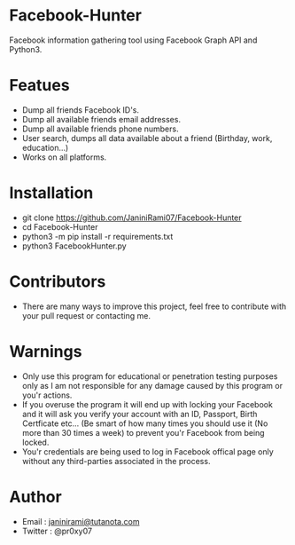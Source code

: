 # Facebook-Hunter
Facebook information gathering tool using Facebook Graph API and Python3.


# Featues
- Dump all friends Facebook ID's.
- Dump all available friends email addresses.
- Dump all available friends phone numbers.
- User search, dumps all data available about a friend (Birthday, work, education...)
- Works on all platforms.

# Installation
- git clone https://github.com/JaniniRami07/Facebook-Hunter
- cd Facebook-Hunter
- python3 -m pip install -r requirements.txt
- python3 FacebookHunter.py

# Contributors
- There are many ways to improve this project, feel free to contribute with your pull request or contacting me.

# Warnings
- Only use this program for educational or penetration testing purposes only as I am not responsible for any damage caused by this program or you'r actions.
- If you overuse the program it will end up with locking your Facebook and it will ask you verify your account with an ID, Passport, Birth Certficate etc... (Be smart of how many times you should use it (No more than 30 times a week) to prevent you'r Facebook from being locked.
- You'r credentials are being used to log in Facebook offical page only without any third-parties associated in the process. 

# Author
- Email : janinirami@tutanota.com
- Twitter : @pr0xy07
